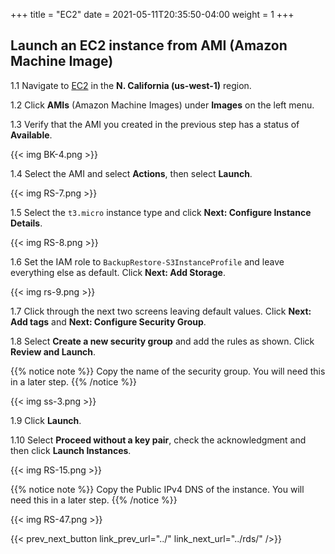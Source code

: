 +++
title = "EC2"
date =  2021-05-11T20:35:50-04:00
weight = 1
+++

## Launch an EC2 instance from AMI (Amazon Machine Image)

1.1 Navigate to [EC2](https://us-west-1.console.aws.amazon.com/ec2/home?region=us-west-1#/) in the **N. California (us-west-1)** region.

1.2 Click **AMIs** (Amazon Machine Images) under **Images** on the left menu. 

1.3 Verify that the AMI you created in the previous step has a status of **Available**.

{{< img BK-4.png >}}

1.4 Select the AMI and select **Actions**, then select **Launch**.

{{< img RS-7.png >}}

1.5 Select the `t3.micro` instance type and click **Next: Configure Instance Details**.

{{< img RS-8.png >}}

1.6 Set the IAM role to `BackupRestore-S3InstanceProfile` and leave everything else as default. Click **Next: Add Storage**.

{{< img rs-9.png >}}

1.7 Click through the next two screens leaving default values. Click **Next: Add tags** and **Next: Configure Security Group**.

1.8 Select **Create a new security group** and add the rules as shown.  Click **Review and Launch**. 

{{% notice note %}}
Copy the name of the security group.  You will need this in a later step.
{{% /notice %}}

{{< img ss-3.png >}}

1.9 Click **Launch**.

1.10 Select **Proceed without a key pair**, check the acknowledgment and then click **Launch Instances**.

{{< img RS-15.png >}}

{{% notice note %}}
Copy the Public IPv4 DNS of the instance.  You will need this in a later step.
{{% /notice %}}

{{< img RS-47.png >}}

{{< prev_next_button link_prev_url="../" link_next_url="../rds/" />}}
